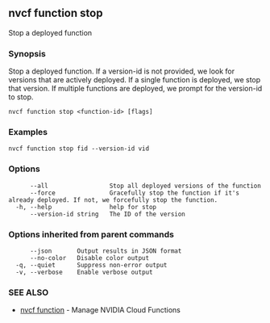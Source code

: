 ## nvcf function stop

Stop a deployed function

### Synopsis

Stop a deployed function. If a version-id is not provided, we look for versions that are actively deployed. If a single function is deployed, we stop that version. If multiple functions are deployed, we prompt for the version-id to stop.

```
nvcf function stop <function-id> [flags]
```

### Examples

```
nvcf function stop fid --version-id vid
```

### Options

```
      --all                 Stop all deployed versions of the function
      --force               Gracefully stop the function if it's already deployed. If not, we forcefully stop the function.
  -h, --help                help for stop
      --version-id string   The ID of the version
```

### Options inherited from parent commands

```
      --json       Output results in JSON format
      --no-color   Disable color output
  -q, --quiet      Suppress non-error output
  -v, --verbose    Enable verbose output
```

### SEE ALSO

* [nvcf function](nvcf_function.md)	 - Manage NVIDIA Cloud Functions

